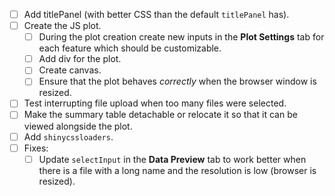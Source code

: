  - [ ] Add titlePanel (with better CSS than the default `titlePanel` has).
 - [ ] Create the JS plot.
    - [ ] During the plot creation create new inputs in the **Plot Settings** tab for each feature which should be customizable.
    - [ ] Add div for the plot.
    - [ ] Create canvas.
    - [ ] Ensure that the plot behaves *correctly* when the browser window is resized.
 - [ ] Test interrupting file upload when too many files were selected.
 - [ ] Make the summary table detachable or relocate it so that it can be viewed alongside the plot.
 - [ ] Add `shinycssloaders`.
 - [ ] Fixes:
    - [ ] Update `selectInput` in the **Data Preview** tab to work better when there is a file with a long name and the resolution is low (browser is resized).
